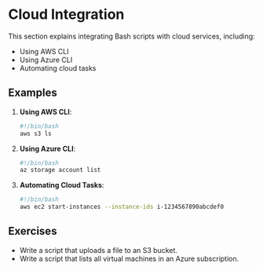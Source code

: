 # Cloud Integration

This section explains integrating Bash scripts with cloud services, including:

- Using AWS CLI
- Using Azure CLI
- Automating cloud tasks

## Examples

1. **Using AWS CLI**:
   ```bash
   #!/bin/bash
   aws s3 ls
   ```

2. **Using Azure CLI**:
   ```bash
   #!/bin/bash
   az storage account list
   ```

3. **Automating Cloud Tasks**:
   ```bash
   #!/bin/bash
   aws ec2 start-instances --instance-ids i-1234567890abcdef0
   ```

## Exercises

- Write a script that uploads a file to an S3 bucket.
- Write a script that lists all virtual machines in an Azure subscription.
